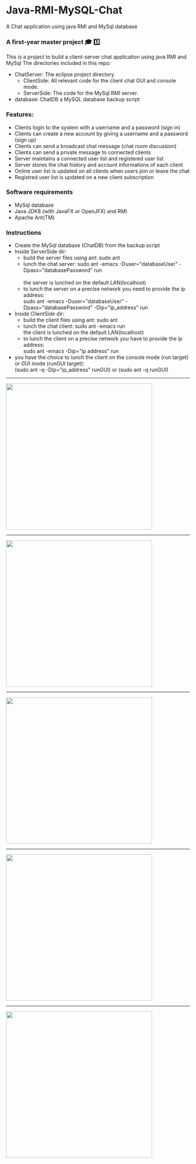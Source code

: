 # Java-RMI-MySQL-Chat
A Chat application using java RMI and MySql database

### A first-year master project :mortar_board: :one:  

This is a project to build a client-server chat application using java RMI and MySql
The directories included in this repo:  
* ChatServer: The eclipse project directory  
	- ClientSide: All relevant code for the client chat GUI and console mode.  
	- ServerSide: The code for the MySql RMI server.  
* database: ChatDB a MySQL database backup script  

### Features:  
- Clients login to the system with a username and a password (sign in) 
- Clients can create a new account by giving a username and a password (sign up)
- Clients can send a broadcast chat message (chat room discussion)
- Clients can send a private message to connected clients  
- Server maintains a connected user list and registered user list
- Server stores the chat history and account informations of each client
- Online user list is updated on all clients when users join or leave the chat  
- Registred user list is updated on a new client subscription

### Software requirements 
- MySql database
- Java JDK8 (with JavaFX or OpenJFX) and RMI
- Apache Ant(TM)

### Instructions
* Create the MySql database (ChatDB) from the backup script
* Inside ServerSide dir:
	- build the server files using ant: sudo ant
	- lunch the chat server:  sudo ant -emacs -Duser="databaseUser" -Dpass="databasePassword" run  	
	<br/> the server is lunched on the default LAN(localhost)
	- to lunch the server on a precise network you need to provide the ip address:
	<br/> sudo ant -emacs -Duser="databaseUser" -Dpass="databasePassword" -Dip="ip_address" run
* Inside ClientSide dir:
	- build the client files using ant: sudo ant
	- lunch the chat client: sudo ant -emacs run
		<br/> the client is lunched on the default LAN(localhost)
	- to lunch the client on a precise network you have to provide the ip address:
		<br/> sudo ant -emacs -Dip="ip address" run   	
* you have the choice to lunch the client on the console mode (run target) or GUI mode (runGUI target):
		<br/> (sudo ant -q -Dip="ip_address" runGUI) or (sudo ant -q runGUI)


<hr />
<img src="https://github.com/narek-davtyan/RMI-MySQL-Chat-Server/blob/master/ClientSide/img/home1.png" width="400">
<HR />
<img src="https://github.com/narek-davtyan/RMI-MySQL-Chat-Server/blob/master/ClientSide/img/home2.png" width="400">
<hr />
<img src="https://github.com/narek-davtyan/RMI-MySQL-Chat-Server/blob/master/ClientSide/img/home3.png" width="400">
<HR />
<img src="https://github.com/narek-davtyan/RMI-MySQL-Chat-Server/blob/master/ClientSide/img/chat.png" width="400">
<hr />
<img src="https://github.com/narek-davtyan/RMI-MySQL-Chat-Server/blob/master/ClientSide/img/console.png" width="400">


